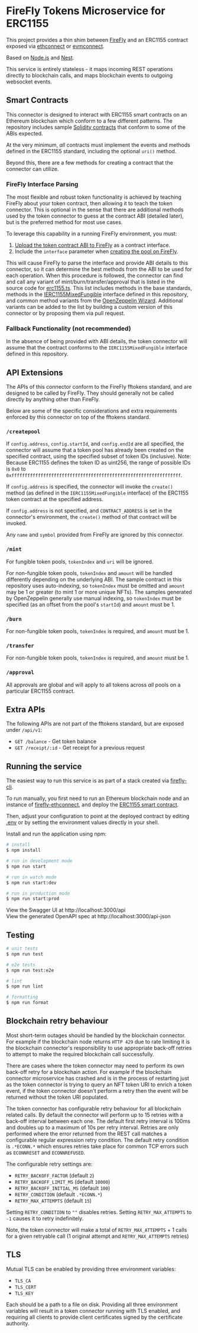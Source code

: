 # FireFly Tokens Microservice for ERC1155

This project provides a thin shim between [FireFly](https://github.com/hyperledger/firefly)
and an ERC1155 contract exposed via [ethconnect](https://github.com/hyperledger/firefly-ethconnect)
or [evmconnect](https://github.com/hyperledger/firefly-evmconnect).

Based on [Node.js](http://nodejs.org) and [Nest](http://nestjs.com).

This service is entirely stateless - it maps incoming REST operations directly to blockchain
calls, and maps blockchain events to outgoing websocket events.

## Smart Contracts

This connector is designed to interact with ERC1155 smart contracts on an Ethereum
blockchain which conform to a few different patterns. The repository includes sample
[Solidity contracts](samples/solidity/) that conform to some of the ABIs expected.

At the very minimum, _all_ contracts must implement the events and methods defined in the
ERC1155 standard, including the optional `uri()` method.

Beyond this, there are a few methods for creating a contract that the connector can utilize.

### FireFly Interface Parsing

The most flexible and robust token functionality is achieved by teaching FireFly about your token
contract, then allowing it to teach the token connector. This is optional in the sense that there
are additional methods used by the token connector to guess at the contract ABI (detailed later),
but is the preferred method for most use cases.

To leverage this capability in a running FireFly environment, you must:

1. [Upload the token contract ABI to FireFly](https://hyperledger.github.io/firefly/tutorials/custom_contracts/ethereum.html)
   as a contract interface.
2. Include the `interface` parameter when [creating the pool on FireFly](https://hyperledger.github.io/firefly/tutorials/tokens).

This will cause FireFly to parse the interface and provide ABI details
to this connector, so it can determine the best methods from the ABI to be used for each operation.
When this procedure is followed, the connector can find and call any variant of mint/burn/transfer/approval
that is listed in the source code for [erc1155.ts](src/tokens/erc1155.ts).
This list includes methods in the base standards, methods in the [IERC1155MixedFungible](samples/solidity/contracts/IERC1155MixedFungible.sol)
interface defined in this repository, and common method variants from the
[OpenZeppelin Wizard](https://wizard.openzeppelin.com). Additional variants can be added to the list
by building a custom version of this connector or by proposing them via pull request.

### Fallback Functionality (not recommended)

In the absence of being provided with ABI details, the token connector will assume that the contract
conforms to the `IERC1155MixedFungible` interface defined in this repository.

## API Extensions

The APIs of this connector conform to the FireFly fftokens standard, and are designed to be called by
FireFly. They should generally not be called directly by anything other than FireFly.

Below are some of the specific considerations and extra requirements enforced by this connector on
top of the fftokens standard.

### `/createpool`

If `config.address`, `config.startId`, and `config.endId` are all specified, the connector will assume
that a token pool has already been created on the specified contract, using the specified subset of
token IDs (inclusive). Note: Because ERC1155 defines the token ID as uint256, the range of possible IDs
is `0x0` to `0xffffffffffffffffffffffffffffffffffffffffffffffffffffffffffffffff`.

If `config.address` is specified, the connector will invoke the `create()` method (as defined in the
`IERC1155MixedFungible` interface) of the ERC1155 token contract at the specified address.

If `config.address` is not specified, and `CONTRACT_ADDRESS` is set in the connector's
environment, the `create()` method of that contract will be invoked.

Any `name` and `symbol` provided from FireFly are ignored by this connector.

### `/mint`

For fungible token pools, `tokenIndex` and `uri` will be ignored.

For non-fungible token pools, `tokenIndex` and `amount` will be handled differently depending on the
underlying ABI. The sample contract in this repository uses auto-indexing, so `tokenIndex` must be
omitted and `amount` may be 1 or greater (to mint 1 or more unique NFTs). The samples generated by
OpenZeppelin generally use manual indexing, so `tokenIndex` must be specified (as an offset from
the pool's `startId`) and `amount` must be 1.

### `/burn`

For non-fungible token pools, `tokenIndex` is required, and `amount` must be 1.

### `/transfer`

For non-fungible token pools, `tokenIndex` is required, and `amount` must be 1.

### `/approval`

All approvals are global and will apply to all tokens across _all_ pools on a particular ERC1155 contract.

## Extra APIs

The following APIs are not part of the fftokens standard, but are exposed under `/api/v1`:

- `GET /balance` - Get token balance
- `GET /receipt/:id` - Get receipt for a previous request

## Running the service

The easiest way to run this service is as part of a stack created via
[firefly-cli](https://github.com/hyperledger/firefly-cli).

To run manually, you first need to run an Ethereum blockchain node and an instance of
[firefly-ethconnect](https://github.com/hyperledger/firefly-ethconnect), and deploy the
[ERC1155 smart contract](solidity/contracts/ERC1155MixedFungible.sol).

Then, adjust your configuration to point at the deployed contract by editing [.env](.env)
or by setting the environment values directly in your shell.

Install and run the application using npm:

```bash
# install
$ npm install

# run in development mode
$ npm run start

# run in watch mode
$ npm run start:dev

# run in production mode
$ npm run start:prod
```

View the Swagger UI at http://localhost:3000/api<br />
View the generated OpenAPI spec at http://localhost:3000/api-json

## Testing

```bash
# unit tests
$ npm run test

# e2e tests
$ npm run test:e2e

# lint
$ npm run lint

# formatting
$ npm run format
```

## Blockchain retry behaviour

Most short-term outages should be handled by the blockchain connector. For example if the blockchain node returns `HTTP 429` due to rate limiting
it is the blockchain connector's responsibility to use appropriate back-off retries to attempt to make the required blockchain call successfully.

There are cases where the token connector may need to perform its own back-off retry for a blockchain action. For example if the blockchain connector
microservice has crashed and is in the process of restarting just as the token connector is trying to query an NFT token URI to enrich a token event, if
the token connector doesn't perform a retry then the event will be returned without the token URI populated.

The token connector has configurable retry behaviour for all blockchain related calls. By default the connector will perform up to 15 retries with a back-off
interval between each one. The default first retry interval is 100ms and doubles up to a maximum of 10s per retry interval. Retries are only performed where
the error returned from the REST call matches a configurable regular expression retry condition. The default retry condition is `.*ECONN.*` which ensures
retries take place for common TCP errors such as `ECONNRESET` and `ECONNREFUSED`.

The configurable retry settings are:

- `RETRY_BACKOFF_FACTOR` (default `2`)
- `RETRY_BACKOFF_LIMIT_MS` (default `10000`)
- `RETRY_BACKOFF_INITIAL_MS` (default `100`)
- `RETRY_CONDITION` (default `.*ECONN.*`)
- `RETRY_MAX_ATTEMPTS` (default `15`)

Setting `RETRY_CONDITION` to `""` disables retries. Setting `RETRY_MAX_ATTEMPTS` to `-1` causes it to retry indefinitely.

Note, the token connector will make a total of `RETRY_MAX_ATTEMPTS` + 1 calls for a given retryable call (1 original attempt and `RETRY_MAX_ATTEMPTS` retries)

## TLS

Mutual TLS can be enabled by providing three environment variables:

- `TLS_CA`
- `TLS_CERT`
- `TLS_KEY`

Each should be a path to a file on disk. Providing all three environment variables will result in a token connector running with TLS enabled, and requiring all clients to provide client certificates signed by the certificate authority.
